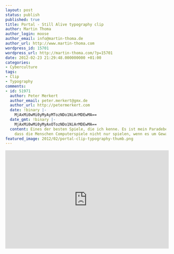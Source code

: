 ```yaml
---
layout: post
status: publish
published: true
title: Portal - Still Alive typography clip
author: Martin Thoma
author_login: moose
author_email: info@martin-thoma.de
author_url: http://www.martin-thoma.com
wordpress_id: 15701
wordpress_url: http://martin-thoma.com/?p=15701
date: 2012-02-23 21:29:48.000000000 +01:00
categories:
- Cyberculture
tags:
- Clip
- Typography
comments:
- id: 51971
  author: Peter Merkert
  author_email: peter.merkert@gmx.de
  author_url: http://petermerkert.com
  date: !binary |-
    MjAxMi0wMi0yMyAyMTozNDo1NiArMDEwMA==
  date_gmt: !binary |-
    MjAxMi0wMi0yMyAxOTozNDo1NiArMDEwMA==
  content: Eines der besten Spiele, die ich kenne. Es ist mein Paradebeispiel daf&uuml;r,
    dass die Menschen Computerspiele nicht nur spielen, wenn es um Gewalt geht!
featured_image: 2012/02/portal-clip-typography-thumb.png
---
```

<iframe src="http://player.vimeo.com/video/1612411?title=0&amp;byline=0&amp;portrait=0" width="512" height="307" frameborder="0" webkitAllowFullScreen mozallowfullscreen allowFullScreen></iframe>
